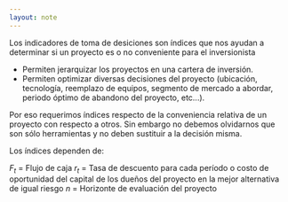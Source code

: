 ```yaml
---
layout: note
---
```


Los indicadores de toma de desiciones son índices que nos ayudan a determinar si un proyecto es o no conveniente para el inversionista
* Permiten jerarquizar los proyectos en una cartera de inversión.
* Permiten optimizar diversas decisiones del proyecto (ubicación, tecnología, reemplazo de equipos, segmento de mercado a abordar, periodo óptimo de abandono del proyecto, etc...).

Por eso requerimos índices respecto de la conveniencia relativa de un proyecto con respecto a otros. Sin embargo no debemos olvidarnos que son sólo herramientas y no deben sustituir a la decisión misma.

Los índices dependen de:

$F_t$ = Flujo de caja
$r_t$ = Tasa de descuento para cada período o costo de oportunidad del capital de los dueños del proyecto en la mejor alternativa de igual riesgo
$n$ = Horizonte de evaluación del proyecto